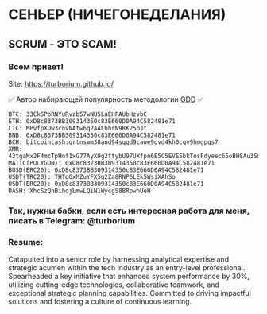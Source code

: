 # СЕНЬЕР (НИЧЕГОНЕДЕЛАНИЯ)  

## SCRUM - ЭТО SCAM!

### Всем привет!

Site: https://turborium.github.io/

✅ Автор набирающей популярность методологии [GDD](https://github.com/turborium/GDD) ✅

```
BTC: 33CkSPoRNYuRvzb57wNU5LaEHFAUbHzvbC
ETH: 0xD8c8373BB309314350c83E660D0A94C582481e71
LTC: MPvfpXUw3cnvNAtw6q2AALbhrN9RK25bJt
BNB: 0xD8c8373BB309314350c83E660D0A94C582481e71
BCH: bitcoincash:qrtnswm38aud94sqqd9cawe9qvd4kh0cqv9hmgpqs7
XMR: 43tgaMx2F4mcTpHnf1xG77AyX9g2ftybU97UXfpn6E5C5EVE5bkTosFdyeec65oBH8Au3SmSZdvBAFkh3uxdGh32HcJc28p
MATIC(POLYGON): 0xD8c8373BB309314350c83E660D0A94C582481e71
BUSD(ERC20): 0xD8c8373BB309314350c83E660D0A94C582481e71
USDT(TRC20): THTgGxMZuYFX5g2Za8RNP6LEk5WsiXAhSo
USDT(ERC20): 0xD8c8373BB309314350c83E660D0A94C582481e71
DASH: XhcSzQnBihojLmwLQiN1WycgS8BRpwnUeH
```

### Так, нужны бабки, если есть интересная работа для меня, писать в Telegram: @turborium

### Resume: 
Catapulted into a senior role by harnessing analytical expertise and strategic acumen within the tech industry as an entry-level professional. Spearheaded a key initiative that enhanced system performance by 30%, utilizing cutting-edge technologies, collaborative teamwork, and exceptional strategic planning capabilities. Committed to driving impactful solutions and fostering a culture of continuous learning.
 
